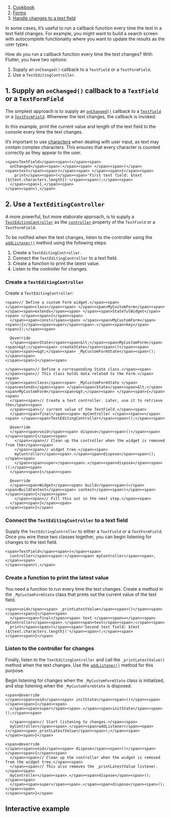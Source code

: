 1.  [Cookbook](https://docs.flutter.dev/cookbook)
2.  [Forms](https://docs.flutter.dev/cookbook/forms)
3.  [Handle changes to a text field](https://docs.flutter.dev/cookbook/forms/text-field-changes)

In some cases, it’s useful to run a callback function every time the text in a text field changes. For example, you might want to build a search screen with autocomplete functionality where you want to update the results as the user types.

How do you run a callback function every time the text changes? With Flutter, you have two options:

1.  Supply an `onChanged()` callback to a `TextField` or a `TextFormField`.
2.  Use a `TextEditingController`.

## 1\. Supply an `onChanged()` callback to a `TextField` or a `TextFormField`

The simplest approach is to supply an [`onChanged()`](https://api.flutter.dev/flutter/material/TextField/onChanged.html) callback to a [`TextField`](https://api.flutter.dev/flutter/material/TextField-class.html) or a [`TextFormField`](https://api.flutter.dev/flutter/material/TextFormField-class.html). Whenever the text changes, the callback is invoked.

In this example, print the current value and length of the text field to the console every time the text changes.

It’s important to use [characters](https://pub.dev/packages/characters) when dealing with user input, as text may contain complex characters. This ensures that every character is counted correctly as they appear to the user.

```
<span>TextField</span><span>(</span><span>
  onChanged</span><span>:</span><span> </span><span>(</span><span>text</span><span>)</span><span> </span><span>{</span><span>
    print</span><span>(</span><span>'First text field: $text (${text.characters.length})'</span><span>);</span><span>
  </span><span>},</span><span>
</span><span>),</span>
```

## 2\. Use a `TextEditingController`

A more powerful, but more elaborate approach, is to supply a [`TextEditingController`](https://api.flutter.dev/flutter/widgets/TextEditingController-class.html) as the [`controller`](https://api.flutter.dev/flutter/material/TextField/controller.html) property of the `TextField` or a `TextFormField`.

To be notified when the text changes, listen to the controller using the [`addListener()`](https://api.flutter.dev/flutter/foundation/ChangeNotifier/addListener.html) method using the following steps:

1.  Create a `TextEditingController`.
2.  Connect the `TextEditingController` to a text field.
3.  Create a function to print the latest value.
4.  Listen to the controller for changes.

### Create a `TextEditingController`

Create a `TextEditingController`:

```
<span>// Define a custom Form widget.</span><span>
</span><span>class</span><span> </span><span>MyCustomForm</span><span> </span><span>extends</span><span> </span><span>StatefulWidget</span><span> </span><span>{</span><span>
  </span><span>const</span><span> </span><span>MyCustomForm</span><span>({</span><span>super</span><span>.</span><span>key</span><span>});</span><span>

  @override
  </span><span>State</span><span>&lt;</span><span>MyCustomForm</span><span>&gt;</span><span> createState</span><span>()</span><span> </span><span>=&gt;</span><span> _MyCustomFormState</span><span>();</span><span>
</span><span>}</span><span>

</span><span>// Define a corresponding State class.</span><span>
</span><span>// This class holds data related to the Form.</span><span>
</span><span>class</span><span> _MyCustomFormState </span><span>extends</span><span> </span><span>State</span><span>&lt;</span><span>MyCustomForm</span><span>&gt;</span><span> </span><span>{</span><span>
  </span><span>// Create a text controller. Later, use it to retrieve the</span><span>
  </span><span>// current value of the TextField.</span><span>
  </span><span>final</span><span> myController </span><span>=</span><span> </span><span>TextEditingController</span><span>();</span><span>

  @override
  </span><span>void</span><span> dispose</span><span>()</span><span> </span><span>{</span><span>
    </span><span>// Clean up the controller when the widget is removed from the</span><span>
    </span><span>// widget tree.</span><span>
    myController</span><span>.</span><span>dispose</span><span>();</span><span>
    </span><span>super</span><span>.</span><span>dispose</span><span>();</span><span>
  </span><span>}</span><span>

  @override
  </span><span>Widget</span><span> build</span><span>(</span><span>BuildContext</span><span> context</span><span>)</span><span> </span><span>{</span><span>
    </span><span>// Fill this out in the next step.</span><span>
  </span><span>}</span><span>
</span><span>}</span>
```

### Connect the `TextEditingController` to a text field

Supply the `TextEditingController` to either a `TextField` or a `TextFormField`. Once you wire these two classes together, you can begin listening for changes to the text field.

```
<span>TextField</span><span>(</span><span>
  controller</span><span>:</span><span> myController</span><span>,</span><span>
</span><span>),</span>
```

### Create a function to print the latest value

You need a function to run every time the text changes. Create a method in the `_MyCustomFormState` class that prints out the current value of the text field.

```
<span>void</span><span> _printLatestValue</span><span>()</span><span> </span><span>{</span><span>
  </span><span>final</span><span> text </span><span>=</span><span> myController</span><span>.</span><span>text</span><span>;</span><span>
  print</span><span>(</span><span>'Second text field: $text (${text.characters.length})'</span><span>);</span><span>
</span><span>}</span>
```

### Listen to the controller for changes

Finally, listen to the `TextEditingController` and call the `_printLatestValue()` method when the text changes. Use the [`addListener()`](https://api.flutter.dev/flutter/foundation/ChangeNotifier/addListener.html) method for this purpose.

Begin listening for changes when the `_MyCustomFormState` class is initialized, and stop listening when the `_MyCustomFormState` is disposed.

```
<span>@override
</span><span>void</span><span> initState</span><span>()</span><span> </span><span>{</span><span>
  </span><span>super</span><span>.</span><span>initState</span><span>();</span><span>

  </span><span>// Start listening to changes.</span><span>
  myController</span><span>.</span><span>addListener</span><span>(</span><span>_printLatestValue</span><span>);</span><span>
</span><span>}</span>
```

```
<span>@override
</span><span>void</span><span> dispose</span><span>()</span><span> </span><span>{</span><span>
  </span><span>// Clean up the controller when the widget is removed from the widget tree.</span><span>
  </span><span>// This also removes the _printLatestValue listener.</span><span>
  myController</span><span>.</span><span>dispose</span><span>();</span><span>
  </span><span>super</span><span>.</span><span>dispose</span><span>();</span><span>
</span><span>}</span>
```

## Interactive example